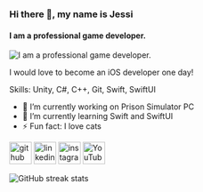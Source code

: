 ### Hi there 👋, my name is Jessi
#### I am a professional game developer.
![I am a professional game developer.](https://media-exp1.licdn.com/dms/image/C4E16AQGy7PtN-7oQ_w/profile-displaybackgroundimage-shrink_350_1400/0/1614088968025?e=1623888000&v=beta&t=zslU9qqowkiETtMR5LOfJu2bit_U-BRFM8mUYVAk0LU)

I would love to become an iOS developer one day!

Skills: Unity, C#, C++, Git, Swift, SwiftUI

- 🔭 I’m currently working on Prison Simulator PC 
- 🌱 I’m currently learning Swift and SwiftUI 
- ⚡ Fun fact: I love cats 


[<img src='https://cdn.jsdelivr.net/npm/simple-icons@3.0.1/icons/github.svg' alt='github' height='40'>](https://github.com/jessicaSz)  [<img src='https://cdn.jsdelivr.net/npm/simple-icons@3.0.1/icons/linkedin.svg' alt='linkedin' height='40'>](https://www.linkedin.com/in/jessica-szarek-98ab72191/)  [<img src='https://cdn.jsdelivr.net/npm/simple-icons@3.0.1/icons/instagram.svg' alt='instagram' height='40'>](https://www.instagram.com/gamedevlady/)  [<img src='https://cdn.jsdelivr.net/npm/simple-icons@3.0.1/icons/youtube.svg' alt='YouTube' height='40'>](https://www.youtube.com/channel/UCJZWblogq4jIHpk4ZuTQnTA)  

![GitHub streak stats](https://github-readme-streak-stats.herokuapp.com/?user=jessicaSz)  


